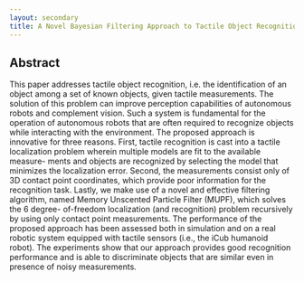 ```yaml
---
layout: secondary
title: A Novel Bayesian Filtering Approach to Tactile Object Recognition
---
```


## Abstract

This paper addresses tactile object recognition, i.e.
the identification of an object among a set of known objects,
given tactile measurements. The solution of this problem can
improve perception capabilities of autonomous robots and
complement vision. Such a system is fundamental for the
operation of autonomous robots that are often required to
recognize objects while interacting with the environment.
The proposed approach is innovative for three reasons. First,
tactile recognition is cast into a tactile localization problem
wherein multiple models are fit to the available measure-
ments and objects are recognized by selecting the model that
minimizes the localization error. Second, the measurements
consist only of 3D contact point coordinates, which provide
poor information for the recognition task. Lastly, we make use
of a novel and effective filtering algorithm, named Memory
Unscented Particle Filter (MUPF), which solves the 6 degree-
of-freedom localization (and recognition) problem recursively
by using only contact point measurements. The performance
of the proposed approach has been assessed both in simulation
and on a real robotic system equipped with tactile sensors (i.e.,
the iCub humanoid robot). The experiments show that our
approach provides good recognition performance and is able
to discriminate objects that are similar even in presence of noisy
measurements.
